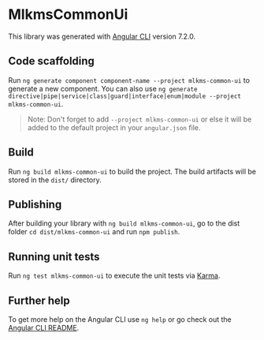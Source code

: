 # MlkmsCommonUi

This library was generated with [Angular CLI](https://github.com/angular/angular-cli) version 7.2.0.

## Code scaffolding

Run `ng generate component component-name --project mlkms-common-ui` to generate a new component. You can also use `ng generate directive|pipe|service|class|guard|interface|enum|module --project mlkms-common-ui`.
> Note: Don't forget to add `--project mlkms-common-ui` or else it will be added to the default project in your `angular.json` file. 

## Build

Run `ng build mlkms-common-ui` to build the project. The build artifacts will be stored in the `dist/` directory.

## Publishing

After building your library with `ng build mlkms-common-ui`, go to the dist folder `cd dist/mlkms-common-ui` and run `npm publish`.

## Running unit tests

Run `ng test mlkms-common-ui` to execute the unit tests via [Karma](https://karma-runner.github.io).

## Further help

To get more help on the Angular CLI use `ng help` or go check out the [Angular CLI README](https://github.com/angular/angular-cli/blob/master/README.md).
